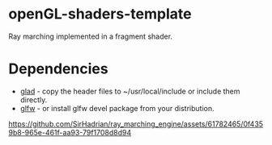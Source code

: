 # openGL-shaders-template

Ray marching implemented in a fragment shader.

# Dependencies

* [glad](https://glad.dav1d.de/) - copy the header files to ~/usr/local/include or include them directly.
* [glfw](https://www.glfw.org/download.html) - or install glfw devel package from your distribution.


https://github.com/SirHadrian/ray_marching_engine/assets/61782465/0f4359b8-965e-461f-aa93-79f1708d8d94

